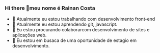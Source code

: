 ### Hi there 👋meu nome é Rainan Costa

- 🔭  Atualmente eu estou trabalhando com desenvolvimento front-end
- 🌱 Atualmente eu estou aprendendo git, javascript.
- 👯 Eu estou procurando colaborarcom desenvolvimento de sites e aplicações web.
- 🤔 Eu estou em busaca de uma oportunidade de estagio em desenvolvimento.
